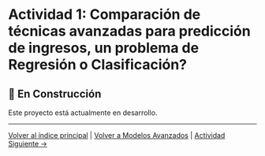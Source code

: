 # Actividad 1: Comparación de técnicas avanzadas para predicción de ingresos, un problema de Regresión o Clasificación?

## 🚧 En Construcción

Este proyecto está actualmente en desarrollo.

---

[Volver al índice principal](../../README.md) | [Volver a Modelos Avanzados](../README.md) | [Actividad Siguiente →](../Actividad_2_Comparativa_Regresion/README.md)
